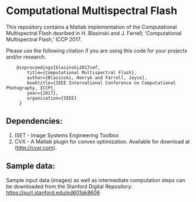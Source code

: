 # Computational Multispectral Flash

This repository contains a Matlab implementation of the Computational Multispectral Flash desribed in H. Blasinski and J. Farrell; 'Computational Multispectral Flash,' ICCP 2017.

Please use the following citation if you are using this code for your projects and/or research.
```
    @inproceedings{blasinski2017cmf,
        title={Computational Multispectral Flash},
        author={Blasinski, Henryk and Farrell, Joyce},
        booktitle={IEEE International Conference on Computational Photography, ICCP},
        year={2017},
        organization={IEEE}
     }
```

## Dependencies:
1. ISET - Image Systems Engineering Toolbox 
2. CVX - A Matlab plugin for convex optimization. Available for download at (http://cvxr.com).

## Sample data:
Sample input data (images) as well as intermediate computation steps can be 
downloaded from the Stanford Digital Repository:
https://purl.stanford.edu/pd601pk8606



